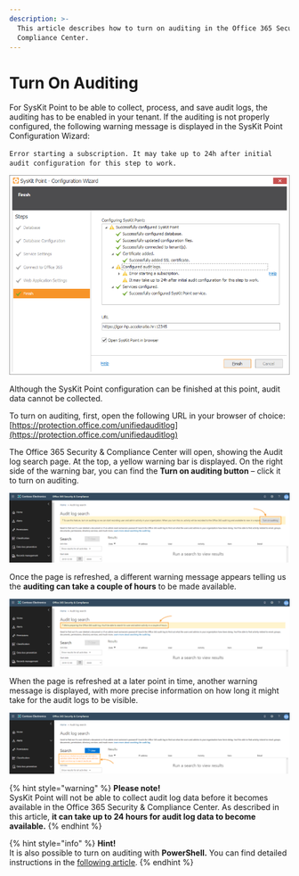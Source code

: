 ```yaml
---
description: >-
  This article describes how to turn on auditing in the Office 365 Security &
  Compliance Center.
---
```


# Turn On Auditing

For SysKit Point to be able to collect, process, and save audit logs, the auditing has to be enabled in your tenant. If the auditing is not properly configured, the following warning message is displayed in the SysKit Point Configuration Wizard:   
  
`Error starting a subscription. It may take up to 24h after initial audit configuration for this step to work.`

![SysKit Point Configuration Wizard - Warning message](../.gitbook/assets/turn-on-auditing_cw-warning.png)

Although the SysKit Point configuration can be finished at this point, audit data cannot be collected.

To turn on auditing, first, open the following URL in your browser of choice: [https://protection.office.com/unifiedauditlog](https://protection.office.com/unifiedauditlog)

The Office 365 Security & Compliance Center will open, showing the Audit log search page. At the top, a yellow warning bar is displayed. On the right side of the warning bar, you can find the **Turn on auditing button** – click it to turn on auditing.

![](../.gitbook/assets/turn-on-auditing_turn-on-button.png)

Once the page is refreshed, a different warning message appears telling us the **auditing can take a couple of hours** to be made available.

![](../.gitbook/assets/turn-on-auditing_warning.png)

When the page is refreshed at a later point in time, another warning message is displayed, with more precise information on how long it might take for the audit logs to be visible.

![](../.gitbook/assets/turn-on-auditing_warning2%20%281%29.png)

{% hint style="warning" %}
**Please note!**   
SysKit Point will not be able to collect audit log data before it becomes available in the Office 365 Security & Compliance Center. As described in this article, **it can take up to 24 hours for audit log data to become available.**
{% endhint %}

{% hint style="info" %}
**Hint!**  
It is also possible to turn on auditing with **PowerShell.** You can find detailed instructions in the [following article](https://docs.microsoft.com/en-us/microsoft-365/compliance/turn-audit-log-search-on-or-off). 
{% endhint %}

